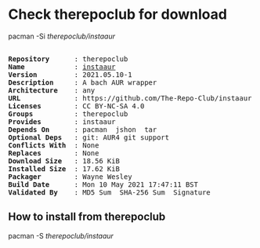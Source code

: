 # Check therepoclub for download

pacman -Si *therepoclub/instaaur*

<div class="highlight"><pre class="highlight"><text>
<b>Repository</b>      : therepoclub
<b>Name</b>            : <a href="../../x86_64/instaaur-2021.05.10-1-any.pkg.tar.zst">instaaur</a>
<b>Version</b>         : 2021.05.10-1
<b>Description</b>     : A bach AUR wrapper
<b>Architecture</b>    : any
<b>URL</b>             : https://github.com/The-Repo-Club/instaaur
<b>Licenses</b>        : CC BY-NC-SA 4.0
<b>Groups</b>          : therepoclub
<b>Provides</b>        : instaaur
<b>Depends On</b>      : pacman  jshon  tar
<b>Optional Deps</b>   : git: AUR4 git support
<b>Conflicts With</b>  : None
<b>Replaces</b>        : None
<b>Download Size</b>   : 18.56 KiB
<b>Installed Size</b>  : 17.62 KiB
<b>Packager</b>        : Wayne Wesley <wayne6324@gmail.com>
<b>Build Date</b>      : Mon 10 May 2021 17:47:11 BST
<b>Validated By</b>    : MD5 Sum  SHA-256 Sum  Signature
</text></pre></div>

## How to install from therepoclub

pacman -S *therepoclub/instaaur*
